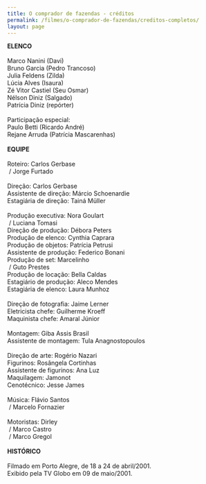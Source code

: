 ```yaml
---
title: O comprador de fazendas - créditos
permalink: /filmes/o-comprador-de-fazendas/creditos-completos/
layout: page
---
```

**ELENCO**\
\
Marco Nanini (Davi)\
Bruno Garcia (Pedro Trancoso)\
Julia Feldens (Zilda)\
Lúcia Alves (Isaura)\
Zé Vitor Castiel (Seu Osmar)\
Nélson Diniz (Salgado)\
Patrícia Diniz (repórter)\
\
Participação especial:\
Paulo Betti (Ricardo André)\
Rejane Arruda (Patrícia Mascarenhas)\
\
**EQUIPE**\
\
Roteiro: Carlos Gerbase\
 / Jorge Furtado\
\
Direção: Carlos Gerbase\
Assistente de direção: Márcio Schoenardie\
Estagiária de direção: Tainá Müller\
\
Produção executiva: Nora Goulart\
 / Luciana Tomasi\
Direção de produção: Débora Peters\
Produção de elenco: Cynthia Caprara\
Produção de objetos: Patrícia Petrusi\
Assistente de produção: Federico Bonani\
Produção de set: Marcelinho\
 / Guto Prestes\
Produção de locação: Bella Caldas\
Estagiário de produção: Aleco Mendes\
Estagiária de elenco: Laura Munhoz\
\
Direção de fotografia: Jaime Lerner\
Eletricista chefe: Guilherme Kroeff\
Maquinista chefe: Amaral Júnior\
\
Montagem: Giba Assis Brasil\
Assistente de montagem: Tula Anagnostopoulos\
\
Direção de arte: Rogério Nazari\
Figurinos: Rosângela Cortinhas\
Assistente de figurinos: Ana Luz\
Maquilagem: Jamonot\
Cenotécnico: Jesse James\
\
Música: Flávio Santos\
 / Marcelo Fornazier\
\
Motoristas: Dirley\
 / Marco Castro\
 / Marco Gregol\
\
**HISTÓRICO**\
\
Filmado em Porto Alegre, de 18 a 24 de abril/2001.\
Exibido pela TV Globo em 09 de maio/2001.